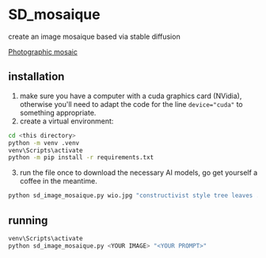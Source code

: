 # SD_mosaique
create an image mosaique based via stable diffusion


[Photographic mosaic](https://en.wikipedia.org/wiki/Photographic_mosaic)

## installation

1. make sure you have a computer with a cuda graphics card (NVidia), otherwise you'll need to adapt the code for the line `device="cuda"` to something appropriate.
2. create a virtual environment:
```bash
cd <this directory>
python -m venv .venv
venv\Scripts\activate
python -m pip install -r requirements.txt
```
3. run the file once to download the necessary AI models, go get yourself a coffee in the meantime.
```bash
python sd_image_mosaique.py wio.jpg "constructivist style tree leaves . geometric shapes, bold colors, dynamic composition, propaganda art style"
```

## running

```bash
venv\Scripts\activate
python sd_image_mosaique.py <YOUR IMAGE> "<YOUR PROMPT>"
```